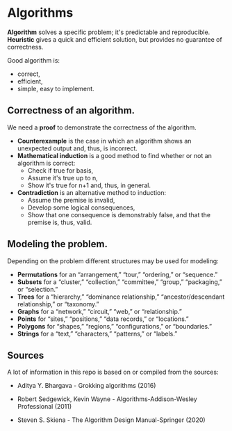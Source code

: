 # Algorithms

**Algorithm** solves a specific problem; it's predictable and reproducible. **Heuristic** gives a quick and efficient solution, but provides no guarantee of correctness.

Good algorithm is:
- correct,
- efficient,
- simple, easy to implement.

## Correctness of an algorithm.

We need a **proof** to demonstrate the correctness of the algorithm.

- **Counterexample** is the case in which an algorithm shows an unexpected output and, thus, is incorrect.
- **Mathematical induction** is a good method to find whether or not an algorithm is correct:
    - Check if true for basis,
    - Assume it's true up to n,
    - Show it's true for n+1 and, thus, in general.
- **Contradiction** is an alternative method to induction:
    - Assume the premise is invalid,
    - Develop some logical consequences,
    - Show that one consequence is demonstrably false, and that the premise is, thus, valid.

## Modeling the problem.

Depending on the problem different structures may be used for modeling:
- **Permutations** for an “arrangement,” “tour,” “ordering,” or “sequence.”
- **Subsets** for a “cluster,” “collection,” “committee,” “group,” “packaging,” or “selection.”
- **Trees** for a “hierarchy,” “dominance relationship,” “ancestor/descendant relationship,” or “taxonomy.”
- **Graphs** for a “network,” “circuit,” “web,” or “relationship.”
- **Points** for “sites,” “positions,” “data records,” or “locations.”
- **Polygons** for “shapes,” “regions,” “configurations,” or “boundaries.”
- **Strings** for a “text,” “characters,” “patterns,” or “labels.”

## Sources

A lot of information in this repo is based on or compiled from the sources:

* Aditya Y. Bhargava - Grokking algorithms (2016)

* Robert Sedgewick, Kevin Wayne - Algorithms-Addison-Wesley Professional (2011)

* Steven S. Skiena - The Algorithm Design Manual-Springer (2020)
